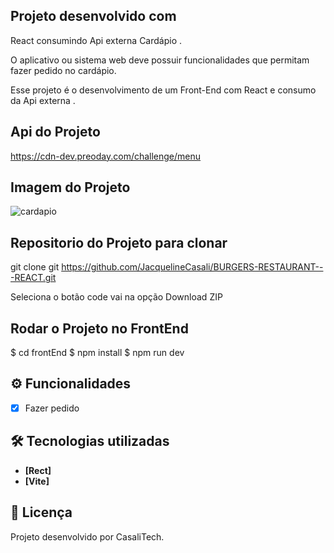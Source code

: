 ## Projeto desenvolvido com 
React consumindo Api externa
Cardápio .

O aplicativo ou sistema web deve possuir funcionalidades que permitam fazer pedido no cardápio.

Esse projeto é o desenvolvimento de um Front-End  com React e consumo da Api externa .

## Api do Projeto
https://cdn-dev.preoday.com/challenge/menu
## Imagem do Projeto
<!-- ![cardapio](/cardapio.gif) -->
![cardapio](/cardapio.png)
## Repositorio do Projeto para clonar
git clone git  https://github.com/JacquelineCasali/BURGERS-RESTAURANT---REACT.git


Seleciona o botão code vai na opção Download ZIP

## Rodar o Projeto no FrontEnd 

$ cd frontEnd
$ npm install
$ npm run dev

## ⚙️ Funcionalidades

- [x] Fazer pedido

## 🛠 Tecnologias utilizadas

- **[Rect]**
- **[Vite]**


## 📝 Licença

Projeto desenvolvido por CasaliTech.
